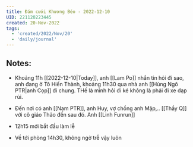 ```yaml
---
title: Đám cưới Khương Béo - 2022-12-10
UID: 221120223445
created: 20-Nov-2022
tags:
  - 'created/2022/Nov/20'
  - 'daily/journal'
---
```

## Notes:
- Khoảng 11h [[2022-12-10|Today]], anh [[Lam Po]] nhắn tin hỏi đi sao, anh đang ở Tô Hiến Thành, khoảng 11h30 qua nhà anh [[Hùng Ngô PTR|anh Cọp]] đi chung. THế là mình hỏi đi ké không là phải đi xe đạp rùi.

- Đến nơi có anh [[Nam PTR]], anh Huy, vợ chồng anh Mập,.. [[Thầy Q]] với cô giáo Thảo đến sau đó. Anh [[Linh Funrun]]

- 12h15 mới bắt đầu làm lễ

- Về tới phòng 14h30, không ngờ trễ vậy luôn
